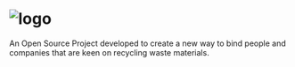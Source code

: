 # ![logo](/public/assets/logo.svg)
An Open Source Project developed to create a new way to bind people and companies that are keen on recycling waste materials. 
